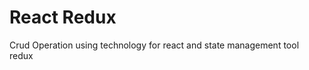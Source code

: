 <h1>React Redux</h1>
<p> Crud Operation using technology for react and state management tool redux </p>

